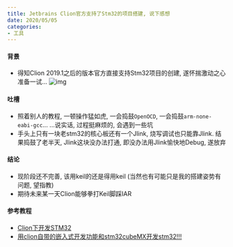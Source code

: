 ```yaml
---
title: Jetbrains Clion官方支持了Stm32的项目搭建, 说下感想
date: 2020/05/05
categories: 
- 工具
---
```

#### 背景
* 得知Clion 2019.1之后的版本官方直接支持Stm32项目的创建, 遂怀揣激动之心准备一试...
![img](/images/clionstm32.jpg) 

#### 吐槽
* 照着别人的教程, 一顿操作猛如虎, 一会捣鼓`OpenOCD`, 一会捣鼓`arm-none-eabi-gcc`... ...说实话, 过程挺麻烦的, 会遇到一些坑
* 手头上只有一块老stm32的核心板还有一个Jlink, 烧写调试也只能靠Jlink. 结果捣鼓了老半天, Jlink这块没办法打通, 即没办法用Jlink愉快地Debug, 遂放弃

#### 结论
* 现阶段还不完善, 该用keil的还是得用keil (当然也有可能只是我的搭建姿势有问题, 望指教)
* 期待未来某一天Clion能够拳打Keil脚踩IAR

#### 参考教程
* [Clion下开发STM32](https://www.jianshu.com/p/a3d529c208c9)
* [用clion自带的嵌入式开发功能和stm32cubeMX开发stm32!!!](https://blog.csdn.net/keysking/article/details/89511247)